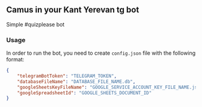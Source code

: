 ## Camus in your Kant Yerevan tg bot

Simple #quizplease bot

### Usage

In order to run the bot, you need to create `config.json` file with the following format:

```json
{
    "telegramBotToken": "TELEGRAM_TOKEN",
    "databaseFileName": "DATABASE_FILE_NAME.db",
    "googleSheetsKeyFileName": "GOOGLE_SERVICE_ACCOUNT_KEY_FILE_NAME.json",
    "googleSpreadsheetId": "GOOGLE_SHEETS_DOCUMENT_ID"
}
```